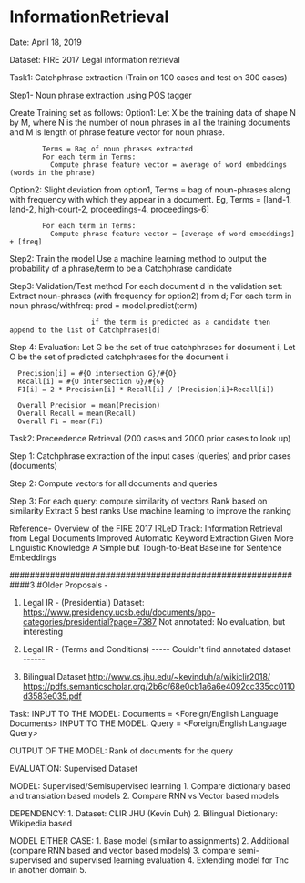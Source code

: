 # InformationRetrieval
Date: April 18, 2019

Dataset: FIRE 2017 Legal information retrieval

Task1: Catchphrase extraction (Train on 100 cases and test on 300 cases)

Step1- Noun phrase extraction using POS tagger

Create Training set as follows:
  Option1:
            Let X be the training data of shape N by M, where N is the number of noun phrases in all the training documents and M is length of phrase feature vector for noun phrase.

            Terms = Bag of noun phrases extracted
            For each term in Terms:
              Compute phrase feature vector = average of word embeddings (words in the phrase)

  Option2:
            Slight deviation from option1,
            Terms = bag of noun-phrases along with frequency with which they appear in a document.
            Eg, Terms = [land-1, land-2, high-court-2, proceedings-4, proceedings-6]

            For each term in Terms:
              Compute phrase feature vector = [average of word embeddings] + [freq]


Step2: Train the model
      Use a machine learning method to output the probability of a phrase/term to be a Catchphrase candidate

Step3: Validation/Test method
      For each document d in the validation set:
            Extract noun-phrases (with frequency for option2) from d;
                  For each term in noun phrase/withfreq:
                        pred = model.predict(term)

                        if the term is predicted as a candidate then append to the list of Catchphrases[d]

Step 4: Evaluation:
      Let G be the set of true catchphrases for document i,
      Let O be the set of predicted catchphrases for the document i.

      Precision[i] = #{O intersection G}/#{O}
      Recall[i] = #{O intersection G}/#{G}
      F1[i] = 2 * Precision[i] * Recall[i] / (Precision[i]+Recall[i])

      Overall Precision = mean(Precision)
      Overall Recall = mean(Recall)
      Overall F1 = mean(F1)


Task2: Preceedence Retrieval (200 cases and 2000 prior cases to look up)

Step 1: Catchphrase extraction of the input cases (queries) and prior cases (documents)

Step 2: Compute vectors for all documents and queries

Step 3: For each query:
            compute similarity of vectors
            Rank based on similarity
            Extract 5 best ranks
            Use  machine learning to improve the ranking

Reference-
Overview of the FIRE 2017 IRLeD Track: Information Retrieval from Legal Documents
Improved Automatic Keyword Extraction Given More Linguistic Knowledge
A Simple but Tough-to-Beat Baseline for Sentence Embeddings

############################################################3
#Older Proposals -

1. Legal IR - (Presidential)
Dataset: https://www.presidency.ucsb.edu/documents/app-categories/presidential?page=7387
Not annotated: No evaluation, but interesting

2. Legal IR - (Terms and Conditions)
----- Couldn't find annotated dataset ------

3. Bilingual Dataset
http://www.cs.jhu.edu/~kevinduh/a/wikiclir2018/
https://pdfs.semanticscholar.org/2b6c/68e0cb1a6a6e4092cc335cc0110d3583e035.pdf


Task:
INPUT TO THE MODEL: Documents = <Foreign/English Language Documents>
INPUT TO THE MODEL: Query = <Foreign/English Language Query>

OUTPUT OF THE MODEL: Rank of documents for the query

EVALUATION: Supervised Dataset

MODEL: Supervised/Semisupervised learning
      1. Compare dictionary based and translation based models
      2. Compare RNN vs Vector based models

DEPENDENCY:
      1. Dataset: CLIR JHU (Kevin Duh)
      2. Bilingual Dictionary: Wikipedia based

MODEL EITHER CASE:
      1. Base model (similar to assignments)
      2. Additional (compare RNN based and vector based models)
      3. compare semi-supervised and supervised learning evaluation
      4. Extending model for Tnc in another domain
      5.
